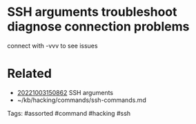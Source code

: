 # SSH arguments troubleshoot diagnose connection problems
connect with -vvv to see issues

# Related
- [20221003150862](/zet/20221003150862/README.md) SSH arguments
- ~/kb/hacking/commands/ssh-commands.md

Tags:
    #assorted #command #hacking #ssh
